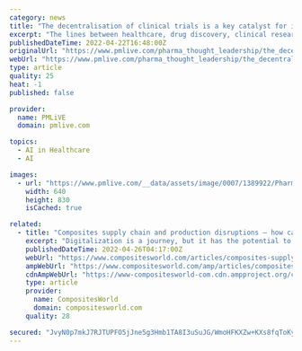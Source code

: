 ```yaml
---
category: news
title: "The decentralisation of clinical trials is a key catalyst for innovation in artificial intelligence"
excerpt: "The lines between healthcare, drug discovery, clinical research and commercialisation are blurring, as the patient becomes a key partner and focus. We are seeing a rapid expansion in the use of mobile and patient-centric devices,"
publishedDateTime: 2022-04-22T16:48:00Z
originalUrl: "https://www.pmlive.com/pharma_thought_leadership/the_decentralisation_of_clinical_trials_is_a_key_catalyst_for_innovation_in_artificial_intelligence_1394370"
webUrl: "https://www.pmlive.com/pharma_thought_leadership/the_decentralisation_of_clinical_trials_is_a_key_catalyst_for_innovation_in_artificial_intelligence_1394370"
type: article
quality: 25
heat: -1
published: false

provider:
  name: PMLiVE
  domain: pmlive.com

topics:
  - AI in Healthcare
  - AI

images:
  - url: "https://www.pmlive.com/__data/assets/image/0007/1389922/Pharmaceutical-Market-Europe-April-22-1.jpg"
    width: 640
    height: 830
    isCached: true

related:
  - title: "Composites supply chain and production disruptions – how can AI and digitalization help?"
    excerpt: "Digitalization is a journey, but it has the potential to help composites manufacturers address real-life disruptions and enable fast replanning of production operations for increased flexibility and enterprise-level performance."
    publishedDateTime: 2022-04-26T04:17:00Z
    webUrl: "https://www.compositesworld.com/articles/composites-supply-chain-and-production-disruptions-how-can-ai-and-digitalization-help"
    ampWebUrl: "https://www.compositesworld.com/amp/articles/composites-supply-chain-and-production-disruptions-how-can-ai-and-digitalization-help"
    cdnAmpWebUrl: "https://www-compositesworld-com.cdn.ampproject.org/c/s/www.compositesworld.com/amp/articles/composites-supply-chain-and-production-disruptions-how-can-ai-and-digitalization-help"
    type: article
    provider:
      name: CompositesWorld
      domain: compositesworld.com
    quality: 28

secured: "JvyN0p7mkJ7RJTUPFO5jJne5g3Hmb1TA8I3uSuJG/WmoHFKXZw+KXs8fqToKyxQsjl/k+cUos5rptSGSq9aIjS6PBCuS8eHGWGKnTHv29FuVpaqlqBT9zAm9aslR82sSzEUk/XGKCxuRnPdXq/NI7k6yki7WoNGkMfn6UL+fIljvc6I6X/JM+aaupkh/DW6VN/9Dki7ZvykxS0m/HhdusJXBzGDRS9HftY3FHqXXaropYdJcwebjG44lSSVwaReV4Yk5NgdIV/7Pls3kgRcQ44OAUvIJ3PY7i+VhG55zatcEKdAdSQ3q+Q5nct8wqmR6T72hK5ZS3DR/ktuQZRBQwBStPFuvcC3Xos6ucwqBnz4=;CSx+fAdM2HybOgXFBwJHng=="
---
```


